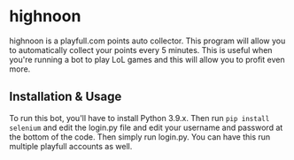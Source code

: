 # highnoon

highnoon is a playfull.com points auto collector. This program will allow you to automatically collect your points every 5 minutes. This is useful when you're running a bot to play LoL games and this will allow you to profit even more.

## Installation & Usage

To run this bot, you'll have to install Python 3.9.x. Then run ```pip install selenium``` and edit the login.py file and edit your username and password at the bottom of the code. Then simply run login.py. You can have this run multiple playfull accounts as well.
